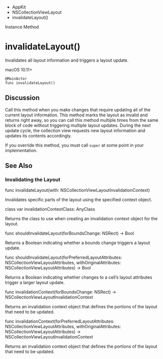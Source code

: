 

- AppKit
- NSCollectionViewLayout
-  invalidateLayout() 

Instance Method

# invalidateLayout()

Invalidates all layout information and triggers a layout update.

macOS 10.11+

``` source
@MainActor
func invalidateLayout()
```

## Discussion

Call this method when you make changes that require updating all of the current layout information. This method marks the layout as invalid and returns right away, so you can call this method multiple times from the same block of code without triggering multiple layout updates. During the next update cycle, the collection view requests new layout information and updates its contents accordingly.

If you override this method, you must call `super` at some point in your implementation.

## See Also

### Invalidating the Layout

func invalidateLayout(with: NSCollectionViewLayoutInvalidationContext)

Invalidates specific parts of the layout using the specified context object.

class var invalidationContextClass: AnyClass

Returns the class to use when creating an invalidation context object for the layout.

func shouldInvalidateLayout(forBoundsChange: NSRect) -> Bool

Returns a Boolean indicating whether a bounds change triggers a layout update.

func shouldInvalidateLayout(forPreferredLayoutAttributes: NSCollectionViewLayoutAttributes, withOriginalAttributes: NSCollectionViewLayoutAttributes) -> Bool

Returns a Boolean indicating whether changes to a cell’s layout attributes trigger a larger layout update.

func invalidationContext(forBoundsChange: NSRect) -> NSCollectionViewLayoutInvalidationContext

Returns an invalidation context object that defines the portions of the layout that need to be updated.

func invalidationContext(forPreferredLayoutAttributes: NSCollectionViewLayoutAttributes, withOriginalAttributes: NSCollectionViewLayoutAttributes) -> NSCollectionViewLayoutInvalidationContext

Returns an invalidation context object that defines the portions of the layout that need to be updated.

